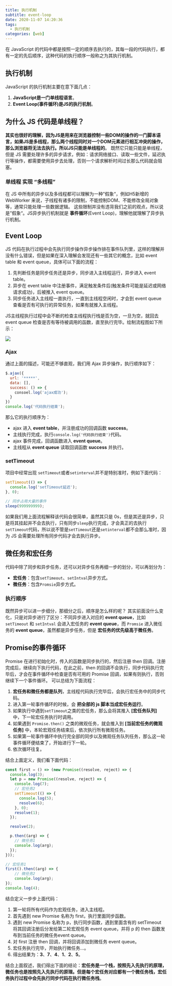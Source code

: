 ```yaml
---
title: 执行机制
subtitle: event-loop
date: 2020-11-07 14:20:36
tags:
  - 执行机制
categories: [web]
---
```

在 JavaScript 的代码中都是按照一定的顺序去执行的，其每一段的代码执行，都有一定的先后顺序，这种代码的执行顺序一般称之为其执行机制。

<!-- more -->
## 执行机制
JavaScript 的执行机制主要在意下面几点：
1. **JavaScript是一门单线程语言**。
2. **Event Loop(事件循环)是JS的执行机制**。

## 为什么 JS 代码是单线程？
**其实也很好的理解，因为JS是用来在浏览器控制一些DOM的操作的一门脚本语言，如果JS是多线程，那么两个线程同时对一个DOM元素进行相互冲突的操作，那么浏览器将无法去执行。所以JS只能是单线程的**。
既然它只能只能是单线程，但是 JS 需要处理许多的异步请求，例如：请求网络接口、读取一些文件，延迟执行等操作，都需要使用异步去处理，否则一个请求解析时间过长那么代码就会阻塞。
### 单线程 实现 “多线程”
在 JS 中所有的异步以及多线程都可以理解为一种”假象“，例如H5新增的 WebWorker 来说，子线程有诸多的限制，不能控制DOM、不能修改全局对象等，通常只能处理一些数据逻辑。
这些限制并没有违背我们之前的观点，所以说是”假象“。JS异步执行机制就是 **事件循环**(Event Loop)，理解他就理解了异步执行机制。
## Event Loop
JS 代码在执行过程中会先执行同步操作异步操作排在事件队列里，这样的理解并没有什么错误，但是如果在深入理解会发现还有一些其它的概念，比如 event table 和 event queue，具体可以下面的流程：

1. 先判断任务是同步任务还是异步，同步进入主线程运行，异步进入 event table。
2. 异步在 event table 中注册事件，满足触发条件后(触发条件可能是延迟或网络请求成功)，后被推入 event queue。
3. 同步任务进入主线程一直执行，一直到主线程空闲时，才会到 event queue  查看是否有可执行的异常任务，如果有就推入主线程。

JS主线程执行过程中会不断的检查主线程执行栈是否为空，一旦为空，就回去 event queue 检查是否有等待被调用的函数，直至执行完毕。绘制流程图如下所示：

![](https://img.bipch.cn/2021/02/03/56e4181bd3a21.png)

### Ajax
通过上面的描述，可能还不够直观，我们用 Ajax 异步操作，执行顺序如下：
```javascript
$.ajax({
  url: '*****',
  data: [],
  success: () => {
    consoel.log('ajax成功');
  }
})
console.log('代码执行结束');
```
那么它的执行顺序为：
- ajax 进入  **event table**，并注册成功的回调函数 **success**。
- 主线执行完成，执行`console.log('代码执行结束')`代码。
- ajax 事件完成，回调函数进入 **event queue**。
- 主线程从 **event queue** 读取回调函数 **success** 并执行。

### setTimeout
项目中经常出现 `setTimeout`或者`setinterval`并不是特别准时，例如下面代码：
```javascript
setTimeout(() => {
  console.log('setTimeout延迟');
}, 0);

// 同步占用大量的事件
sleep(999999999);
```
如果我们用上面流程解释该代码会很简单，虽然其只是 0s，但是其还是异步，只是将其挂起并不会去执行，只有同步`sleep`执行完成，才会真正的去执行`setTimeout`代码，所以说不管是`setTimeout`还是`setinterval`都不会那么准时，因为 JS 会需要处理所有同步代码才会去执行异步。
## 微任务和宏任务
代码中除了同步和异步任务，还可以对异步任务再细一步的划分，可以再划分为：
- **宏任务**：包含`setTimeout`、`setIntval`异步方式。
- **微任务**：包含`Promsie`异步方式。

### 执行顺序
既然异步可以进一步细分，那细分之后，顺序是怎么样的呢？
其实前面没什么变化，只是对异步进行了区分：不同异步进入对应的 **event queue**，比如 `setTimeout` 和 `setIntval` 会进入宏任务的 **event queue**，而 `Promsie` 进入微任务的 **event queue**，虽然都是异步任务，但是 **宏任务的优先级高于微任务**。
## Promise的事件循环
Promise 在进行初始化时，传入的函数是同步执行的，然后注册 then 回调。注册完成后，继续向下执行代码，在此之前，then 的回调不会执行，同步代码执行完毕后，才会在事件循环中检查是否有可用的 Promise 回调，如果有则执行，否则继续下一个事件循环。
可以总结为下面流程：

1. **宏任务和微任务都是队列**，主线程代码执行完毕后，会执行宏任务中的同步代码。
2. 进入第一轮事件循环的时候，会 **把全部的 js 脚本当成宏任务运行**。
3. 如果执行中遇到`setTimeout`之类的宏任务，那么会将其推入 **[宏任务队列]** 中，下一轮宏任务执行时调用。
4. 如果遇到 `Promise.then()` 之类的微观任务，就会推入到 **[当前宏任务的微观任务]** 中，本轮宏观任务结束后，依次执行所有微观任务。
5. 如果第一轮事件循环中执行完全部的同步以及微观任务队列任务，那么这一轮事件循环便结束了，开始进行下一轮。
6. 依次循环往复。

结合上面定义，我们看下面代码：
```javascript
const first = () => (new Promise((resolve, reject) => {
  console.log(3);
  let p = new Promise((resolve, reject) => {
    console.log(7);
    // 宏任务2
    setTimeout(() => {
      console.log(5);
      resolve(6);
    }, 0);
    resolve(1);
  });

  resolve(2);

  p.then((arg) => {
    // 微任务1
    console.log(arg);
  });
}));

// 宏任务1
first().then((arg) => {
    // 微任务2
    console.log(arg);
});
console.log(4);
```
结合定义一步步上面代码：
1. 第一轮将所有代码作为宏观任务，进入主线程。
2. 首先遇到 new Promise 名称为 first，执行里面同步函数。
3. 遇到 new Promise 名称为 p，执行同步函数，遇到里面含有的 setTimeout 将其回调注册后分发给第二轮宏观任务 event queue，并将 p 的 then 函数发布到当前任务的微任务event queue。
4. 对 first 注册 then 回调，并将回调添加到微任务 event queue。
5. 宏任务执行完毕，开始执行微任务...。
6. 得出结果为：**3**、**7**、**4**、**1**、**2**、**5**。

结合上面叙述，我们得出下面的结论：**宏任务是一个栈，按照先入先执行的原理，微任务也是按照先入先执行的原理。但是每个宏任务对应都有一个微任务栈，宏任务执行过程中会先执行同步代码在执行微任务栈**。